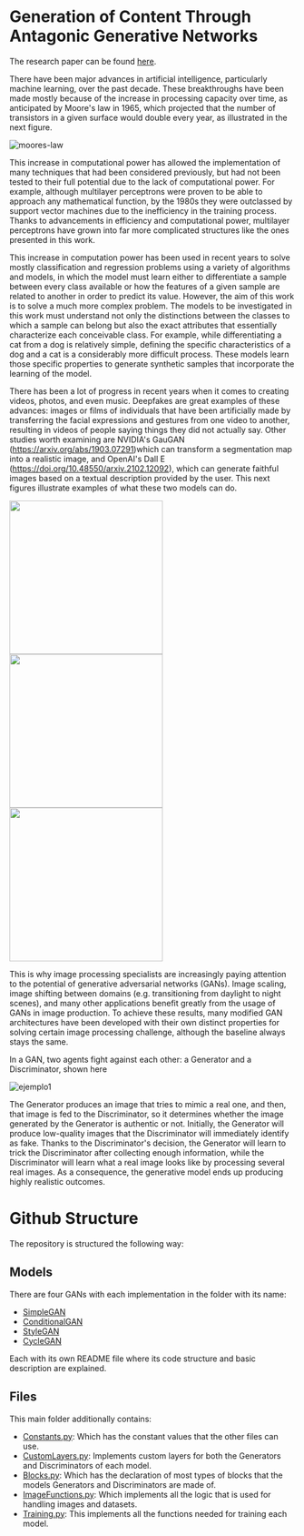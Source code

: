 # Generation of Content Through Antagonic Generative Networks

The research paper can be found [here](https://docta.ucm.es/entities/publication/d8f9cd1c-699a-4c1d-a637-98a314181244).

There have been major advances in artificial intelligence, particularly machine learning, over the past decade. These breakthroughs have been made mostly because of the increase in processing capacity over time, as anticipated by Moore's law in 1965, which projected that the number of transistors in a given surface would double every year, as illustrated in the next figure. 

![moores-law](https://user-images.githubusercontent.com/60478676/170839679-8f8ad6e0-e5a8-4c23-8b5a-05617620ffd5.jpg)


This increase in computational power has allowed the implementation of many techniques that had been considered previously, but had not been tested to their full potential due to the lack of computational power. For example, although multilayer perceptrons were proven to be able to approach any mathematical function, by the 1980s they were outclassed by support vector machines due to the inefficiency in the training process. Thanks to advancements in efficiency and computational power, multilayer perceptrons have grown into far more complicated structures like the ones presented in this work.

This increase in computation power has been used in recent years to solve mostly classification and regression problems using a variety of algorithms and models, in which the model must learn either to differentiate a sample between every class available or how the features of a given sample are related to another in order to predict its value. However, the aim of this work is to solve a much more complex problem. The models to be investigated in this work must understand not only the distinctions between the classes to which a sample can belong but also the exact attributes that essentially characterize each conceivable class. For example, while differentiating a cat from a dog is relatively simple, defining the specific characteristics of a dog and a cat is a considerably more difficult process. These models learn those specific properties to generate synthetic samples that incorporate the learning of the model.

There has been a lot of progress in recent years when it comes to creating videos, photos, and even music. Deepfakes are great examples of these advances: images or films of individuals that have been artificially made by transferring the facial expressions and gestures from one video to another, resulting in videos of people saying things they did not actually say. Other studies worth examining are NVIDIA's GauGAN (https://arxiv.org/abs/1903.07291)which can transform a segmentation map into a realistic image, and OpenAI's Dall E (https://doi.org/10.48550/arxiv.2102.12092), which can generate faithful images based on a textual description provided by the user.  This next figures illustrate examples of what these two models can do.



<p float="left">
  <img src="https://user-images.githubusercontent.com/60478676/170839738-d260e68d-2c81-47cc-acd0-f3725ca0173b.png" width="270">
  <img src="https://user-images.githubusercontent.com/60478676/170839740-f08bf15f-5900-49a8-9ba5-615f7c492019.jpg" width="270">
  <img src="https://user-images.githubusercontent.com/60478676/170839742-b45be7f9-0322-43be-b7ec-390bbaaa808a.png" width="270">
</p>




This is why image processing specialists are increasingly paying attention to the potential of generative adversarial networks (GANs). Image scaling, image shifting between domains (e.g. transitioning from daylight to night scenes), and many other applications benefit greatly from the usage of GANs in image production. To achieve these results, many modified GAN architectures have been developed with their own distinct properties for solving certain image processing challenge, although the baseline always stays the same.

In a GAN, two agents fight against each other: a Generator and a Discriminator, shown here

![ejemplo1](https://user-images.githubusercontent.com/60478676/170839850-ed761571-4221-4688-b8db-fb37d2efc675.png)


The Generator produces an image that tries to mimic a real one, and then, that image is fed to the Discriminator, so it determines whether the image generated by the Generator is authentic or not. Initially, the Generator will produce low-quality images that the Discriminator will immediately identify as fake. Thanks to the Discriminator's decision, the Generator will learn to trick the Discriminator after collecting enough information, while the Discriminator will learn what a real image looks like by processing several real images. As a consequence, the generative model ends up producing highly realistic outcomes.



# Github Structure

The repository is structured the following way:

## Models 
There are four GANs with each implementation in the folder with its name:

- [SimpleGAN](SimpleGAN)
- [ConditionalGAN](ConditionalGAN)
- [StyleGAN](StyleGAN)
- [CycleGAN](CycleGAN)

Each with its own README file where its code structure and basic description are explained.

## Files 
This main folder additionally contains:

- [Constants.py](Constants.py): Which has the constant values that the other files can use.
- [CustomLayers.py](CustomLayers.py): Implements custom layers for both the Generators and Discriminators of each model.
- [Blocks.py](Blocks.py): Which has the declaration of most types of blocks that the models Generators and Discriminators are made of.
- [ImageFunctions.py](ImageFunctions.py): Which implements all the logic that is used for handling images and datasets.
- [Training.py](Training.py): This implements all the functions needed for training each model.



